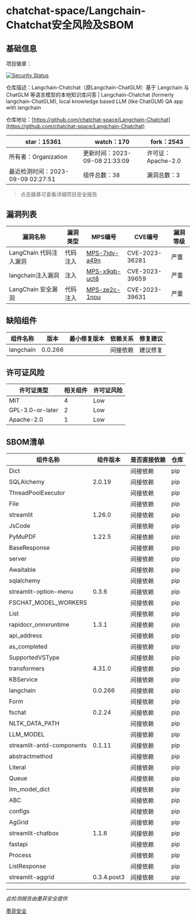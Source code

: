 # chatchat-space/Langchain-Chatchat安全风险及SBOM

## 基础信息

项目徽章：

[![Security Status](https://www.murphysec.com/platform3/v31/badge/1700213128340045824.svg)](https://www.murphysec.com/console/report/1692239221308022784/1700213128340045824)

仓库描述：Langchain-Chatchat（原Langchain-ChatGLM）基于 Langchain 与 ChatGLM 等语言模型的本地知识库问答 | Langchain-Chatchat (formerly langchain-ChatGLM), local knowledge based LLM (like ChatGLM) QA app with langchain 

仓库地址：[https://github.com/chatchat-space/Langchain-Chatchat](https://github.com/chatchat-space/Langchain-Chatchat)

| star：15361 | watch：170 | fork：2543 |
| ----------- | -------------- | ------------ |
| 所有者：Organization | 更新时间：2023-09-08 21:33:09 | 许可证：Apache-2.0 |
| 最近检测时间：2023-09-09 02:27:51 | 组件总数：38 | 漏洞总数：3 |

> 点击徽章可查看详细项目安全报告



## 漏洞列表

| 漏洞名称 | 漏洞类型 | MPS编号 | CVE编号 | 漏洞等级 |
| ------- | ------ | ------- | ------ | ----- |
|LangChain 代码注入漏洞|代码注入|[MPS-7jdv-a49n](https://www.oscs1024.com/hd/MPS-7jdv-a49n)|CVE-2023-36281|严重|
|langchain注入漏洞|注入|[MPS-x9qb-uct8](https://www.oscs1024.com/hd/MPS-x9qb-uct8)|CVE-2023-39659|严重|
|LangChain 安全漏洞|代码注入|[MPS-ze2c-1nou](https://www.oscs1024.com/hd/MPS-ze2c-1nou)|CVE-2023-39631|严重|




## 缺陷组件

| 组件名称 | 版本 | 最小修复版本 | 依赖关系 | 修复建议 |
| -------- | ---- | ------------ | -------- | -------- |
|langchain|0.0.266||间接依赖|建议修复|C:3|H:0|M:0|L:0|




## 许可证风险

| 许可证类型 | 相关组件 | 许可证风险 |
| ---------- | -------- | ---------- |
|MIT|4|Low|
|GPL-3.0-or-later|2|Low|
|Apache-2.0|1|Low|




## SBOM清单

| 组件名称 | 组件版本 | 是否直接依赖 | 仓库 |
| -------- | -------- | ------------ | ---- |
|Dict||间接依赖|pip|
|SQLAlchemy|2.0.19|间接依赖|pip|
|ThreadPoolExecutor||间接依赖|pip|
|File||间接依赖|pip|
|streamlit|1.26.0|间接依赖|pip|
|JsCode||间接依赖|pip|
|PyMuPDF|1.22.5|间接依赖|pip|
|BaseResponse||间接依赖|pip|
|server||间接依赖|pip|
|Awaitable||间接依赖|pip|
|sqlalchemy||间接依赖|pip|
|streamlit-option-menu|0.3.6|间接依赖|pip|
|FSCHAT_MODEL_WORKERS||间接依赖|pip|
|List||间接依赖|pip|
|rapidocr_onnxruntime|1.3.1|间接依赖|pip|
|api_address||间接依赖|pip|
|as_completed||间接依赖|pip|
|SupportedVSType||间接依赖|pip|
|transformers|4.31.0|间接依赖|pip|
|KBService||间接依赖|pip|
|langchain|0.0.266|间接依赖|pip|
|Form||间接依赖|pip|
|fschat|0.2.24|间接依赖|pip|
|NLTK_DATA_PATH||间接依赖|pip|
|LLM_MODEL||间接依赖|pip|
|streamlit-antd-components|0.1.11|间接依赖|pip|
|abstractmethod||间接依赖|pip|
|Literal||间接依赖|pip|
|Queue||间接依赖|pip|
|llm_model_dict||间接依赖|pip|
|ABC||间接依赖|pip|
|configs||间接依赖|pip|
|AgGrid||间接依赖|pip|
|streamlit-chatbox|1.1.6|间接依赖|pip|
|fastapi||间接依赖|pip|
|Process||间接依赖|pip|
|ListResponse||间接依赖|pip|
|streamlit-aggrid|0.3.4.post3|间接依赖|pip|


------

*此检测报告由墨菲安全提供*

[墨菲安全](www.murphysec.com)